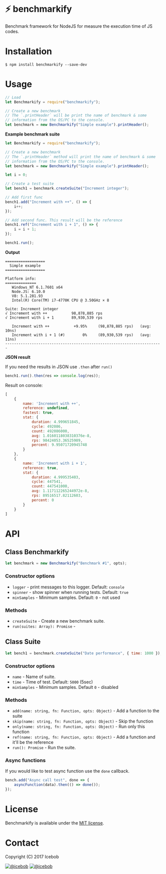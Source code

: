 # :zap: benchmarkify
Benchmark framework for NodeJS for measure the execution time of JS codes.

# Installation
```
$ npm install benchmarkify --save-dev
```

# Usage

```js
// Load
let Benchmarkify = require("benchmarkify");

// Create a new benchmark
// The `.printHeader` will be print the name of benchmark & some
// information from the OS/PC to the console.
let benchmark = new Benchmarkify("Simple example").printHeader();
```

**Example benchmark suite**
```js
let Benchmarkify = require("benchmarkify");

// Create a new benchmark
// The `.printHeader` method will print the name of benchmark & some
// information from the OS/PC to the console.
let benchmark = new Benchmarkify("Simple example").printHeader();

let i = 0;

// Create a test suite
let bench1 = benchmark.createSuite("Increment integer");

// Add first func
bench1.add("Increment with ++", () => {
	i++;
});

// Add second func. This result will be the reference
bench1.ref("Increment with i + 1", () => {
	i = i + 1;
});

bench1.run();
```

**Output**
```
==================
  Simple example
==================

Platform info:
==============
   Windows_NT 6.1.7601 x64
   Node.JS: 6.10.0
   V8: 5.1.281.93
   Intel(R) Core(TM) i7-4770K CPU @ 3.50GHz × 8

Suite: Increment integer
√ Increment with ++           98,878,885 rps
√ Increment with i + 1        89,930,539 rps

   Increment with ++           +9.95%     (98,878,885 rps)   (avg: 10ns)
   Increment with i + 1 (#)        0%     (89,930,539 rps)   (avg: 11ns)
-----------------------------------------------------------------------

```

**JSON result**

If you need the results in JSON use `.then` after `run()`
```js
bench1.run().then(res => console.log(res));
```
Result on console:
```js
[
	{
		name: 'Increment with ++',
		reference: undefined,
		fastest: true,
		stat: {
			duration: 4.999651845,
			cycle: 492086,
			count: 492086000,
			avg: 1.0160118038310376e-8,
			rps: 98424053.36525989,
			percent: 9.95071720945748
		}
	},
	{
		name: 'Increment with i + 1',
		reference: true,
		stat: {
			duration: 4.999535403,
			cycle: 447541,
			count: 447541000,
			avg: 1.117112265244972e-8,
			rps: 89516517.82112603,
			percent: 0
		}
	}
]
```

# API

## Class Benchmarkify

```js
let benchmark = new Benchmarkify("Benchmark #1", opts);
```

### Constructor options
* `logger` - print messages to this logger. Default: `console`
* `spinner` - show spinner when running tests. Default: `true`
* `minSamples` - Minimum samples. Default: `0` - not used

### Methods
* `createSuite` - Create a new benchmark suite.
* `run(suites: Array): Promise` - 

## Class Suite

```js
let bench1 = benchmark.createSuite("Date performance", { time: 1000 });
```

### Constructor options
* `name` - Name of suite.
* `time` - Time of test. Default: `5000` (5sec)
* `minSamples` - Minimum samples. Default `0` - disabled

### Methods
* `add(name: string, fn: Function, opts: Object)` - Add a function to the suite
* `skip(name: string, fn: Function, opts: Object)` - Skip the function
* `only(name: string, fn: Function, opts: Object)` - Run only this function
* `ref(name: string, fn: Function, opts: Object)` - Add a function and it'll be the reference
* `run(): Promise` - Run the suite.

### Async functions
If you would like to test async function use the `done` callback.

```js
bench.add("Async call test", done => {
	asyncFunction(data).then(() => done());
});
```

# License
Benchmarkify is available under the [MIT license](https://tldrlegal.com/license/mit-license).

# Contact

Copyright (C) 2017 Icebob

[![@icebob](https://img.shields.io/badge/github-icebob-green.svg)](https://github.com/icebob) [![@icebob](https://img.shields.io/badge/twitter-Icebobcsi-blue.svg)](https://twitter.com/Icebobcsi)
